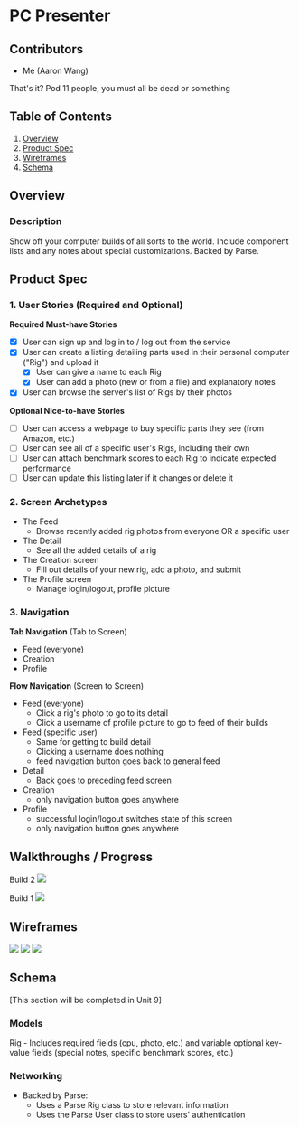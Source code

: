 # PC Presenter

## Contributors 
 - Me (Aaron Wang)
 
 That's it? Pod 11 people, you must all be dead or something

## Table of Contents
1. [Overview](#Overview)
1. [Product Spec](#Product-Spec)
1. [Wireframes](#Wireframes)
2. [Schema](#Schema)

## Overview
### Description
Show off your computer builds of all sorts to the world. Include component lists and any notes about special customizations.
Backed by Parse.

## Product Spec

### 1. User Stories (Required and Optional)

**Required Must-have Stories**
- [x] User can sign up and log in to / log out from the service
- [x] User can create a listing detailing parts used in their personal computer ("Rig") and upload it 
   - [x] User can give a name to each Rig
   - [x] User can add a photo (new or from a file) and explanatory notes
- [x] User can browse the server's list of Rigs by their photos

**Optional Nice-to-have Stories**

- [ ] User can access a webpage to buy specific parts they see (from Amazon, etc.)
- [ ] User can see all of a specific user's Rigs, including their own
- [ ] User can attach benchmark scores to each Rig to indicate expected performance
- [ ] User can update this listing later if it changes or delete it
  
### 2. Screen Archetypes

* The Feed
   * Browse recently added rig photos from everyone OR a specific user
* The Detail
   * See all the added details of a rig
* The Creation screen
   * Fill out details of your new rig, add a photo, and submit
* The Profile screen 
   * Manage login/logout, profile picture

### 3. Navigation

**Tab Navigation** (Tab to Screen)

* Feed (everyone)
* Creation
* Profile

**Flow Navigation** (Screen to Screen)

* Feed (everyone)
   * Click a rig's photo to go to its detail
   * Click a username of profile picture to go to feed of their builds
* Feed (specific user)
   * Same for getting to build detail
   * Clicking a username does nothing
   * feed navigation button goes back to general feed
* Detail
   * Back goes to preceding feed screen
* Creation
   * only navigation button goes anywhere
* Profile
   * successful login/logout switches state of this screen
   * only navigation button goes anywhere

## Walkthroughs / Progress
Build 2
![](project_github_assets/walkthroughs/week2.gif)

Build 1
![](project_github_assets/walkthroughs/week1.gif)

## Wireframes
![](project_github_assets/wireframes/feed.png)
![](project_github_assets/wireframes/create.png)
![](project_github_assets/wireframes/profile.png)

## Schema 
[This section will be completed in Unit 9]
### Models
Rig - Includes required fields (cpu, photo, etc.) and variable optional key-value fields (special notes, specific benchmark scores, etc.)

### Networking
- Backed by Parse:
   - Uses a Parse Rig class to store relevant information
   - Uses the Parse User class to store users' authentication 
